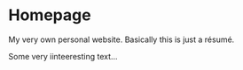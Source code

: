 # Homepage
My very own personal website. Basically this is just a résumé.

Some very iinteeresting text...